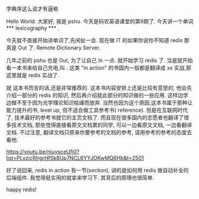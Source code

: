 字典序这么说才有逼格

Hello World. 大家好, 我是 pshu. 今天是码农英语课堂的第9期了.
今天讲一个单词 *** lexicography *** .

今天就不直接开始讲单词了,先闲扯一会.
现在做 IT 的如果你说你不知道 redis 那真是 Out 了.
Remote Dictionary Server.

几年之前的 pshu 也是 Out, 为了让自己 In 一点. 就开始学习 redis 了.
当是就开始看一本书来给自己充电,叫 <redis in action>.
这类 "in action" 的书国内一般都是翻译成 xx 实战,那这里就是 redis 实战了.

就<redis in action> 这本书而言的话,还是非常推荐的. 这本书内容安排上还是比较有意思的,
他会先介绍一部分的 redis 的知识, 然后再介绍就此部分的知识做的一些应用.
这样边学边做不至于因为光学理论知识枯燥而放弃. 当然也因为这个原因,这本书属于那种让能力提升的书,
level up, 但不适合做工具参考书( reference). 但是在互联网时代了, 技术最好的参考书就它的主页文档了.
而且现在很多国内的志愿者也翻译了很多技术文档, 那些觉得直接看原文文档累的同学,
可以一边看原文文档, 一边看翻译文档.
不过注意, 翻译文档只原来你要参考的文档的参考, 请用参考的参考的态度去看他.

https://youtu.be/niuysceUfj0?list=PLyzjcRIrgrHfSk8Up7NCL6YYJOKwMQ6Hb&t=2501

好了说回来, redis in action 有一节(section), 讲的是如何用 redis 做自动补全的后端组件.
我觉得挺实用的就拿来学习下. 其背后的原理也很简单.

>



happy redis!
